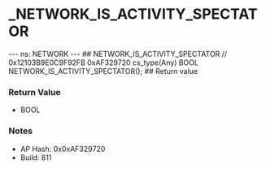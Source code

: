 # _NETWORK_IS_ACTIVITY_SPECTATOR

--- ns: NETWORK --- ## NETWORK_IS_ACTIVITY_SPECTATOR  // 0x12103B9E0C9F92FB 0xAF329720 cs_type(Any) BOOL NETWORK_IS_ACTIVITY_SPECTATOR();  ## Return value

### Return Value
* BOOL

### Notes
* AP Hash: 0x0xAF329720
* Build: 811


